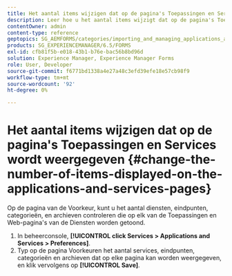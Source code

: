 ```yaml
---
title: Het aantal items wijzigen dat op de pagina's Toepassingen en Services wordt weergegeven
description: Leer hoe u het aantal items wijzigt dat op de pagina's Toepassingen en Services wordt weergegeven.
contentOwner: admin
content-type: reference
geptopics: SG_AEMFORMS/categories/importing_and_managing_applications_and_archives
products: SG_EXPERIENCEMANAGER/6.5/FORMS
exl-id: cfb81f5b-e018-43b1-b76e-bac56b8bd96d
solution: Experience Manager, Experience Manager Forms
role: User, Developer
source-git-commit: f6771bd1338a4e27a48c3efd39efe18e57cb98f9
workflow-type: tm+mt
source-wordcount: '92'
ht-degree: 0%

---
```


# Het aantal items wijzigen dat op de pagina&#39;s Toepassingen en Services wordt weergegeven {#change-the-number-of-items-displayed-on-the-applications-and-services-pages}

Op de pagina van de Voorkeur, kunt u het aantal diensten, eindpunten, categorieën, en archieven controleren die op elk van de Toepassingen en Web-pagina&#39;s van de Diensten worden getoond.

1. In beheerconsole, **[!UICONTROL click Services > Applications and Services > Preferences]**.
1. Typ op de pagina Voorkeuren het aantal services, eindpunten, categorieën en archieven dat op elke pagina kan worden weergegeven, en klik vervolgens op **[!UICONTROL Save]**.
